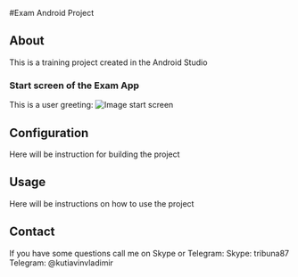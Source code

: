 #Exam Android Project

## About

This is a training project created in the Android Studio

### Start screen of the Exam App

This is a user greeting:
![Image start screen](https://github.com/kva-devops/job4jExam/images/startScreenImage.png)

## Configuration

Here will be instruction for building the project

## Usage

Here will be instructions on how to use the project

## Contact

If you have some questions call me on Skype or Telegram: 
Skype: tribuna87
Telegram: @kutiavinvladimir
